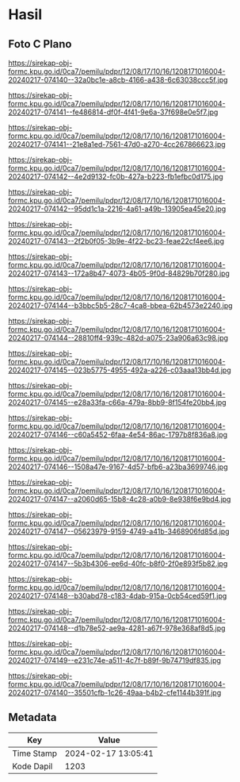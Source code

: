 # Hasil

## Foto C Plano

https://sirekap-obj-formc.kpu.go.id/0ca7/pemilu/pdpr/12/08/17/10/16/1208171016004-20240217-074140--32a0bc1e-a8cb-4166-a438-6c63038ccc5f.jpg

https://sirekap-obj-formc.kpu.go.id/0ca7/pemilu/pdpr/12/08/17/10/16/1208171016004-20240217-074141--fe486814-df0f-4f41-9e6a-37f698e0e5f7.jpg

https://sirekap-obj-formc.kpu.go.id/0ca7/pemilu/pdpr/12/08/17/10/16/1208171016004-20240217-074141--21e8a1ed-7561-47d0-a270-4cc267866623.jpg

https://sirekap-obj-formc.kpu.go.id/0ca7/pemilu/pdpr/12/08/17/10/16/1208171016004-20240217-074142--4e2d9132-fc0b-427a-b223-fb1efbc0d175.jpg

https://sirekap-obj-formc.kpu.go.id/0ca7/pemilu/pdpr/12/08/17/10/16/1208171016004-20240217-074142--95dd1c1a-2216-4a61-a49b-13905ea45e20.jpg

https://sirekap-obj-formc.kpu.go.id/0ca7/pemilu/pdpr/12/08/17/10/16/1208171016004-20240217-074143--2f2b0f05-3b9e-4f22-bc23-feae22cf4ee6.jpg

https://sirekap-obj-formc.kpu.go.id/0ca7/pemilu/pdpr/12/08/17/10/16/1208171016004-20240217-074143--172a8b47-4073-4b05-9f0d-84829b70f280.jpg

https://sirekap-obj-formc.kpu.go.id/0ca7/pemilu/pdpr/12/08/17/10/16/1208171016004-20240217-074144--b3bbc5b5-28c7-4ca8-bbea-62b4573e2240.jpg

https://sirekap-obj-formc.kpu.go.id/0ca7/pemilu/pdpr/12/08/17/10/16/1208171016004-20240217-074144--28810ff4-939c-482d-a075-23a906a63c98.jpg

https://sirekap-obj-formc.kpu.go.id/0ca7/pemilu/pdpr/12/08/17/10/16/1208171016004-20240217-074145--023b5775-4955-492a-a226-c03aaa13bb4d.jpg

https://sirekap-obj-formc.kpu.go.id/0ca7/pemilu/pdpr/12/08/17/10/16/1208171016004-20240217-074145--e28a33fa-c66a-479a-8bb9-8f154fe20bb4.jpg

https://sirekap-obj-formc.kpu.go.id/0ca7/pemilu/pdpr/12/08/17/10/16/1208171016004-20240217-074146--c60a5452-6faa-4e54-86ac-1797b8f836a8.jpg

https://sirekap-obj-formc.kpu.go.id/0ca7/pemilu/pdpr/12/08/17/10/16/1208171016004-20240217-074146--1508a47e-9167-4d57-bfb6-a23ba3699746.jpg

https://sirekap-obj-formc.kpu.go.id/0ca7/pemilu/pdpr/12/08/17/10/16/1208171016004-20240217-074147--a2060d65-15b8-4c28-a0b9-8e938f6e9bd4.jpg

https://sirekap-obj-formc.kpu.go.id/0ca7/pemilu/pdpr/12/08/17/10/16/1208171016004-20240217-074147--05623979-9159-4749-a41b-3468906fd85d.jpg

https://sirekap-obj-formc.kpu.go.id/0ca7/pemilu/pdpr/12/08/17/10/16/1208171016004-20240217-074147--5b3b4306-ee6d-40fc-b8f0-2f0e893f5b82.jpg

https://sirekap-obj-formc.kpu.go.id/0ca7/pemilu/pdpr/12/08/17/10/16/1208171016004-20240217-074148--b30abd78-c183-4dab-915a-0cb54ced59f1.jpg

https://sirekap-obj-formc.kpu.go.id/0ca7/pemilu/pdpr/12/08/17/10/16/1208171016004-20240217-074148--d1b78e52-ae9a-4281-a67f-978e368af8d5.jpg

https://sirekap-obj-formc.kpu.go.id/0ca7/pemilu/pdpr/12/08/17/10/16/1208171016004-20240217-074149--e231c74e-a511-4c7f-b89f-9b74719df835.jpg

https://sirekap-obj-formc.kpu.go.id/0ca7/pemilu/pdpr/12/08/17/10/16/1208171016004-20240217-074140--35501cfb-1c26-49aa-b4b2-cfe1144b391f.jpg


## Metadata

| Key        | Value               |
| ---------- | ------------------- |
| Time Stamp | 2024-02-17 13:05:41 |
| Kode Dapil | 1203                |



